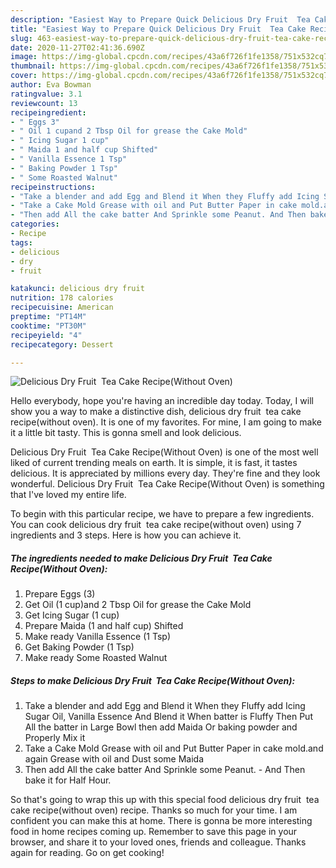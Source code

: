 ```yaml
---
description: "Easiest Way to Prepare Quick Delicious Dry Fruit  Tea Cake Recipe(Without Oven)"
title: "Easiest Way to Prepare Quick Delicious Dry Fruit  Tea Cake Recipe(Without Oven)"
slug: 463-easiest-way-to-prepare-quick-delicious-dry-fruit-tea-cake-recipewithout-oven
date: 2020-11-27T02:41:36.690Z
image: https://img-global.cpcdn.com/recipes/43a6f726f1fe1358/751x532cq70/delicious-dry-fruit-tea-cake-recipewithout-oven-recipe-main-photo.jpg
thumbnail: https://img-global.cpcdn.com/recipes/43a6f726f1fe1358/751x532cq70/delicious-dry-fruit-tea-cake-recipewithout-oven-recipe-main-photo.jpg
cover: https://img-global.cpcdn.com/recipes/43a6f726f1fe1358/751x532cq70/delicious-dry-fruit-tea-cake-recipewithout-oven-recipe-main-photo.jpg
author: Eva Bowman
ratingvalue: 3.1
reviewcount: 13
recipeingredient:
- " Eggs 3"
- " Oil 1 cupand 2 Tbsp Oil for grease the Cake Mold"
- " Icing Sugar 1 cup"
- " Maida 1 and half cup Shifted"
- " Vanilla Essence 1 Tsp"
- " Baking Powder 1 Tsp"
- " Some Roasted Walnut"
recipeinstructions:
- "Take a blender and add Egg and Blend it When they Fluffy add Icing Sugar Oil, Vanilla Essence And Blend it When batter is Fluffy Then Put All the batter in Large Bowl then add Maida Or baking powder and Properly Mix it"
- "Take a Cake Mold Grease with oil and Put Butter Paper in cake mold.and again Grease with oil and Dust some Maida"
- "Then add All the cake batter And Sprinkle some Peanut. And Then bake it for Half Hour."
categories:
- Recipe
tags:
- delicious
- dry
- fruit

katakunci: delicious dry fruit 
nutrition: 178 calories
recipecuisine: American
preptime: "PT14M"
cooktime: "PT30M"
recipeyield: "4"
recipecategory: Dessert

---
```



![Delicious Dry Fruit  Tea Cake Recipe(Without Oven)](https://img-global.cpcdn.com/recipes/43a6f726f1fe1358/751x532cq70/delicious-dry-fruit-tea-cake-recipewithout-oven-recipe-main-photo.jpg)

Hello everybody, hope you're having an incredible day today. Today, I will show you a way to make a distinctive dish, delicious dry fruit  tea cake recipe(without oven). It is one of my favorites. For mine, I am going to make it a little bit tasty. This is gonna smell and look delicious.



Delicious Dry Fruit  Tea Cake Recipe(Without Oven) is one of the most well liked of current trending meals on earth. It is simple, it is fast, it tastes delicious. It is appreciated by millions every day. They're fine and they look wonderful. Delicious Dry Fruit  Tea Cake Recipe(Without Oven) is something that I've loved my entire life.


To begin with this particular recipe, we have to prepare a few ingredients. You can cook delicious dry fruit  tea cake recipe(without oven) using 7 ingredients and 3 steps. Here is how you can achieve it.

<!--inarticleads1-->

##### The ingredients needed to make Delicious Dry Fruit  Tea Cake Recipe(Without Oven):

1. Prepare  Eggs (3)
1. Get  Oil (1 cup)and 2 Tbsp Oil for grease the Cake Mold
1. Get  Icing Sugar (1 cup)
1. Prepare  Maida (1 and half cup) Shifted
1. Make ready  Vanilla Essence (1 Tsp)
1. Get  Baking Powder (1 Tsp)
1. Make ready  Some Roasted Walnut




<!--inarticleads2-->

##### Steps to make Delicious Dry Fruit  Tea Cake Recipe(Without Oven):

1. Take a blender and add Egg and Blend it When they Fluffy add Icing Sugar Oil, Vanilla Essence And Blend it When batter is Fluffy Then Put All the batter in Large Bowl then add Maida Or baking powder and Properly Mix it
1. Take a Cake Mold Grease with oil and Put Butter Paper in cake mold.and again Grease with oil and Dust some Maida
1. Then add All the cake batter And Sprinkle some Peanut. - And Then bake it for Half Hour.




So that's going to wrap this up with this special food delicious dry fruit  tea cake recipe(without oven) recipe. Thanks so much for your time. I am confident you can make this at home. There is gonna be more interesting food in home recipes coming up. Remember to save this page in your browser, and share it to your loved ones, friends and colleague. Thanks again for reading. Go on get cooking!
